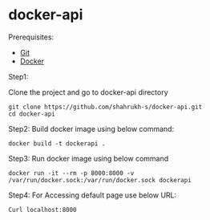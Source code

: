 # docker-api

Prerequisites: 

- [Git](https://git-scm.com/book/en/v2/Getting-Started-Installing-Git)
- [Docker](https://docs.docker.com/engine/install/)


Step1:

Clone the project and go to docker-api directory

```shell
git clone https://github.com/shahrukh-s/docker-api.git
cd docker-api
```

Step2:
Build docker image using below command: 

```shell
docker build -t dockerapi .
```

Step3:
Run docker image using below command
```shell
docker run -it --rm -p 8000:8000 -v /var/run/docker.sock:/var/run/docker.sock dockerapi
```

Step4:
For Accessing default page use below URL:

```shell
Curl localhost:8000
```
